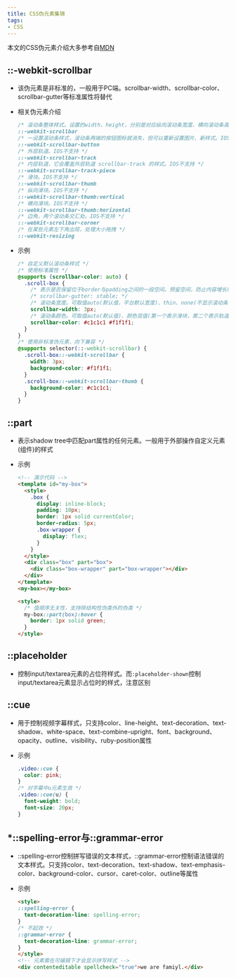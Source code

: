 ```yaml
---
title: CSS伪元素集锦
tags: 
- CSS
---
```


本文的CSS伪元素介绍大多参考自[MDN](https://developer.mozilla.org/en-US/docs/Web/CSS/Pseudo-elements)

## ::-webkit-scrollbar 
- 该伪元素是非标准的，一般用于PC端。scrollbar-width、scrollbar-color、scrollbar-gutter等标准属性将替代

- 相关伪元素介绍
  ```css
  /* 滚动条整体样式。设置的width、height，分别是对应纵向滚动条宽度、横向滚动条高度 */
  ::-webkit-scrollbar 
  /* 一设置滚动条样式，滚动条两端的按钮图标就消失，但可以重新设置图片、新样式。IOS不支持 */
  ::-webkit-scrollbar-button 
  /* 外层轨道。IOS不支持 */
  ::-webkit-scrollbar-track 
  /* 内层轨道，它会覆盖外层轨道 scrollbar-track 的样式。IOS不支持 */
  ::-webkit-scrollbar-track-piece 
  /* 滑块。IOS不支持 */
  ::-webkit-scrollbar-thumb 
  /* 纵向滑块。IOS不支持 */
  ::-webkit-scrollbar-thumb:vertical
  /* 横向滑块。IOS不支持 */
  ::-webkit-scrollbar-thumb:horizontal
  /* 边角，两个滚动条交汇处。IOS不支持 */
  ::-webkit-scrollbar-corner 
  /* 在某些元素左下角出现，处理大小拖拽 */
  ::-webkit-resizing
  ```

- 示例
  ```css
  /* 自定义默认滚动条样式 */
  /* 使用标准属性 */
  @supports (scrollbar-color: auto) {
    .scroll-box {
      /* 表示是否保留位于border与padding之间的一段空间。预留空间，防止内容增长时出现不必要的布局变化，同时避免在不需要滚动时出现不必要的视觉效果。可取值auto（overflow为auto/scroll且溢出则占用空间）、stable [both-edges]（overflow为auto/scroll/hidden都会占用空间，both-edges表示对另一对立边也起效） */
      /* scrollbar-gutter: stable; */
      /* 滚动条宽度。可取值auto(默认值，平台默认宽度)、thin、none(不显示滚动条，但可滚动)。Android不支持 */
      scrollbar-width: 3px;
      /* 滚动条颜色。可取值auto(默认值)、颜色双值(第一个表示滑块，第二个表示轨道)。Safari、Android、IOS不支持 */
      scrollbar-color: #c1c1c1 #f1f1f1;
    }
  }
  /* 使用非标准伪元素，向下兼容 */
  @supports selector(::-webkit-scrollbar) {
    .scroll-box::-webkit-scrollbar {
      width: 3px; 
      background-color: #f1f1f1; 
    }
    .scroll-box::-webkit-scrollbar-thumb {
      background-color: #c1c1c1; 
    }
  }
  ```

## ::part
- 表示shadow tree中匹配part属性的任何元素。一般用于外部操作自定义元素(组件)的样式

- 示例
  ```html
  <!-- 演示代码 -->
  <template id="my-box">
    <style>
      .box {
        display: inline-block;
        padding: 10px;
        border: 1px solid currentColor;
        border-radius: 5px;
        .box-wrapper {
          display: flex;
        }
      }
    </style>
    <div class="box" part="box">
      <div class="box-wrapper" part="box-wrapper"></div>
    </div>
  </template>
  <my-box></my-box>

  <style>
    /* 值顺序无关性，支持除结构性伪类外的伪类 */
    my-box::part(box):hover {
      border: 1px solid green;
    }
  </style>
  ```

## ::placeholder
- 控制input/textarea元素的占位符样式。而`:placeholder-shown`控制input/textarea元素显示占位时的样式，注意区别

## ::cue
- 用于控制视频字幕样式，只支持color、line-height、text-decoration、text-shadow、white-space、text-combine-upright、font、background、opacity、outline、visibility、ruby-position属性

- 示例
  ```css
  .video::cue {
    color: pink;
  }
  /* 对字幕中u元素生效 */
  .video::cue(u) {
    font-weight: bold;
    font-size: 20px;
  }
  ```

## *::spelling-error与::grammar-error
- ::spelling-error控制拼写错误的文本样式，::grammar-error控制语法错误的文本样式。只支持color、text-decoration、text-shadow、text-emphasis-color、background-color、cursor、caret-color、outline等属性

- 示例
  ```html
  <style>
  ::spelling-error {
    text-decoration-line: spelling-error;
  }
  /* 不起效 */
  ::grammar-error {
    text-decoration-line: grammar-error;
  }
  </style>
  <!-- 元素需在可编辑下才会显示拼写样式 -->
  <div contenteditable spellcheck="true">we are famiyl.</div>
  ```

